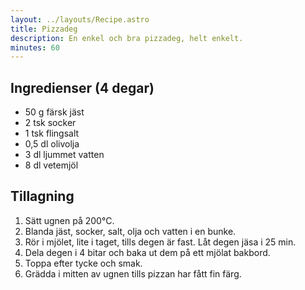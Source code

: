 ```yaml
---
layout: ../layouts/Recipe.astro
title: Pizzadeg
description: En enkel och bra pizzadeg, helt enkelt.
minutes: 60
---
```


## Ingredienser (4 degar)

- 50 g färsk jäst
- 2 tsk socker
- 1 tsk flingsalt
- 0,5 dl olivolja
- 3 dl ljummet vatten
- 8 dl vetemjöl

## Tillagning

1. Sätt ugnen på 200°C.
1. Blanda jäst, socker, salt, olja och vatten i en bunke.
1. Rör i mjölet, lite i taget, tills degen är fast. Låt degen jäsa i 25 min.
1. Dela degen i 4 bitar och baka ut dem på ett mjölat bakbord.
1. Toppa efter tycke och smak.
1. Grädda i mitten av ugnen tills pizzan har fått fin färg.
